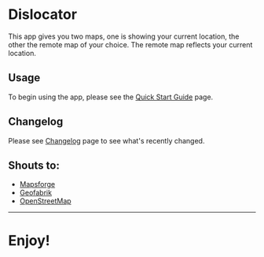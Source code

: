 Dislocator
==========
This app gives you two maps, one is showing your current location, the other the remote map of your choice. The remote map reflects your current location.

## Usage
To begin using the app, please see the [Quick Start Guide](https://github.com/stahlnow/dislocator/wiki/Quick-Start-Guide) page.

## Changelog
Please see [Changelog](https://github.com/stahlnow/dislocator/wiki/Changelog) page to see what's recently changed.

## Shouts to:
* [Mapsforge](https://code.google.com/p/mapsforge/) 
* [Geofabrik](http://download.geofabrik.de/)
* [OpenStreetMap](http://www.openstreetmap.org)

***
# Enjoy!
